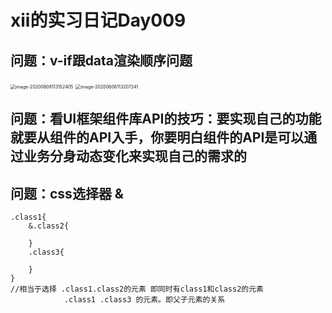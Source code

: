 # xii的实习日记Day009

## 问题：v-if跟data渲染顺序问题

<img src="/Users/xii/Library/Application Support/typora-user-images/image-20200608113152405.png" alt="image-20200608113152405" style="zoom:50%;" />

<img src="/Users/xii/Library/Application Support/typora-user-images/image-20200608113207241.png" alt="image-20200608113207241" style="zoom:50%;" />



## 问题：看UI框架组件库API的技巧：要实现自己的功能就要从组件的API入手，你要明白组件的API是可以通过业务分身动态变化来实现自己的需求的

## 问题：css选择器 & 

```
.class1{
	&.class2{
	 
	}
	.class3{
	
	}
}
//相当于选择 .class1.class2的元素 即同时有class1和class2的元素
            .class1 .class3 的元素。即父子元素的关系
```

